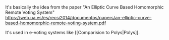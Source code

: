 It's basically the idea from the paper "An Elliptic Curve Based Homomorphic Remote Voting System" https://web.ua.es/es/recsi2014/documentos/papers/an-elliptic-curve-based-homomorphic-remote-voting-system.pdf

It's used in e-voting systems like [[Comparision to Polys|Polys]].
